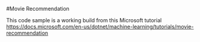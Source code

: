 #Movie Recommendation

This code sample is a working build from this Microsoft tutorial <br />
https://docs.microsoft.com/en-us/dotnet/machine-learning/tutorials/movie-recommendation